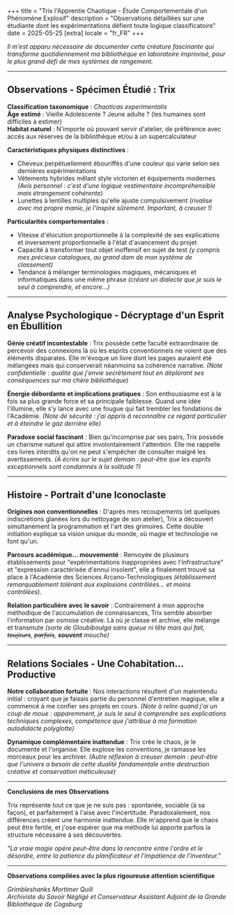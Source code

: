 +++
title = "Trix l'Apprentie Chaotique - Étude Comportementale d'un Phénomène Explosif"
description = "Observations détaillées sur une étudiante dont les expérimentations défient toute logique classificatoire"
date = 2025-05-25
[extra]
locale = "fr_FR"
+++

_Il m'est apparu nécessaire de documenter cette créature fascinante qui transforme quotidiennement ma bibliothèque en laboratoire improvisé, pour le plus grand défi de mes systèmes de rangement._

---

## Observations - Spécimen Étudié : Trix

**Classification taxonomique** : _Chaoticas experimentalis_  
**Âge estimé** : Vieille Adolescente ? Jeune adulte ? (les humaines sont difficiles à estimer)  
**Habitat naturel** : N'importe où pouvant servir d'atelier, de préférence avec accès aux réserves de la bibliothèque et/ou à un supercalculateur

**Caractéristiques physiques distinctives** :

- Cheveux perpétuellement ébouriffés d'une couleur qui varie selon ses dernières expérimentations
- Vêtements hybrides mêlant style victorien et équipements modernes _(Avis personnel : c'est d'une logique vestimentaire incompréhensible mais étrangement cohérente)_
- Lunettes à lentilles multiples qu'elle ajuste compulsivement _(rivalise avec ma propre manie, je l'inspire sûrement. Important, à creuser !)_

**Particularités comportementales** :

- Vitesse d'élocution proportionnelle à la complexité de ses explications et inversement proportionnelle à l'état d'avancement du projet
- Capacité à transformer tout objet inoffensif en sujet de test _(y compris mes précieux catalogues, au grand dam de mon système de classement)_
- Tendance à mélanger terminologies magiques, mécaniques et informatiques dans une même phrase _(créant un dialecte que je suis le seul à comprendre, et encore...)_

---

## Analyse Psychologique - Décryptage d'un Esprit en Ébullition

**Génie créatif incontestable** :
Trix possède cette faculté extraordinaire de percevoir des connexions là où les esprits conventionnels ne voient que des éléments disparates. Elle m'évoque un livre dont les pages auraient été mélangées mais qui conserverait néanmoins sa cohérence narrative. _(Note confidentielle : qualité que j'envie secrètement tout en déplorant ses conséquences sur ma chère bibliothèque)_

**Énergie débordante et implications pratiques** :
Son enthousiasme est à la fois sa plus grande force et sa principale faiblesse. Quand une idée l'illumine, elle s'y lance avec une fougue qui fait trembler les fondations de l'Académie. _(Note de sécurité : j'ai appris à reconnaître ce regard particulier et à éteindre le gaz derrière elle)_

**Paradoxe social fascinant** :
Bien qu'incomprise par ses pairs, Trix possède un charisme naturel qui attire involontairement l'attention. Elle me rappelle ces livres interdits qu'on ne peut s'empêcher de consulter malgré les avertissements. _(À écrire sur le sujet demain : peut-être que les esprits exceptionnels sont condamnés à la solitude ?)_

---

## Histoire - Portrait d'une Iconoclaste

**Origines non conventionnelles** :
D'après mes recoupements (et quelques indiscrétions glanées lors du nettoyage de son atelier), Trix a découvert simultanément la programmation et l'art des grimoires. Cette double initiation explique sa vision unique du monde, où magie et technologie ne font qu'un.

**Parcours académique... mouvementé** :
Renvoyée de plusieurs établissements pour "expérimentations inappropriées avec l'infrastructure" et "expression caractérisée d'ennui insolent", elle a finalement trouvé sa place à l'Académie des Sciences Arcano-Technologiques _(établissement remarquablement tolérant aux explosions contrôlées... et moins contrôlées)_.

**Relation particulière avec le savoir** :
Contrairement à mon approche méthodique de l'accumulation de connaissances, Trix semble absorber l'information par osmose créative. Là où je classe et archive, elle mélange et transmute _(sorte de Gloubiboulga sans queue ni tête mais qui fait, ~~toujours~~, ~~parfois~~, **souvent** mouche)_

---

## Relations Sociales - Une Cohabitation... Productive

**Notre collaboration fortuite** :
Nos interactions résultent d'un malentendu initial : croyant que je faisais partie du personnel d'entretien magique, elle a commencé à me confier ses projets en cours. _(Note à relire quand j'ai un coup de moue : apparemment, je suis le seul à comprendre ses explications techniques complexes, compétence que j'attribue à ma formation autodidacte polyglotte)_

**Dynamique complémentaire inattendue** :
Trix crée le chaos, je le documente et l'organise. Elle explose les conventions, je ramasse les morceaux pour les archiver. _(Autre réflexion à creuser demain : peut-être que l'univers a besoin de cette dualité fondamentale entre destruction créative et conservation méticuleuse)_

---

**Conclusions de mes Observations**

Trix représente tout ce que je ne suis pas : spontanée, sociable (à sa façon), et parfaitement à l'aise avec l'incertitude. Paradoxalement, nos différences créent une harmonie inattendue. Elle m'apprend que le chaos peut être fertile, et j'ose espérer que ma méthode lui apporte parfois la structure nécessaire à ses découvertes.

_"La vraie magie opère peut-être dans la rencontre entre l'ordre et le désordre, entre la patience du planificateur et l'impatience de l'inventeur."_

---

**Observations compilées avec la plus rigoureuse attention scientifique**

_Grimbleshanks Mortimer Quill_  
_Archiviste du Savoir Négligé et Conservateur Assistant Adjoint de la Grande Bibliothèque de Cogsburg_
